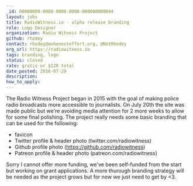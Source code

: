 ```yaml
---
_id: 00000000-0000-0000-0000-000000000044
layout: jobs
title: RadioWitness.io - alpha release branding
role: Logo Designer
organization: Radio Witness Project
github: rhodey
contact: rhodey@anhonesteffort.org, @NotRhodey
org_url: https://radiowitness.io
tags: branding, logo
status: closed
rate: gratis or $120 total
date_posted: 2016-07-29
description:
how_to_apply:
---
```

The Radio Witness Project began in 2015 with the goal of making police radio broadcasts more accessible to journalists.
On July 20th the site was made public but we're avoiding media attention for 2 more weeks to allow for some final polishing.
The project really needs some basic branding that can be used for the following:
  + favicon
  + Twitter profile & header photo (twitter.com/radiowitness)
  + Github profile photo (https://github.com/radiowitness)
  + Patreon profile & header photo (patreon.com/radiowitness)

Sorry I cannot offer more funding, we've been self-funded from the start but working on grant applications.
A more thurough branding strategy will be needed as the project grows but for now we just need to get by <3.

